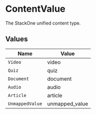 # ContentValue

The StackOne unified content type.


## Values

| Name            | Value           |
| --------------- | --------------- |
| `Video`         | video           |
| `Quiz`          | quiz            |
| `Document`      | document        |
| `Audio`         | audio           |
| `Article`       | article         |
| `UnmappedValue` | unmapped_value  |